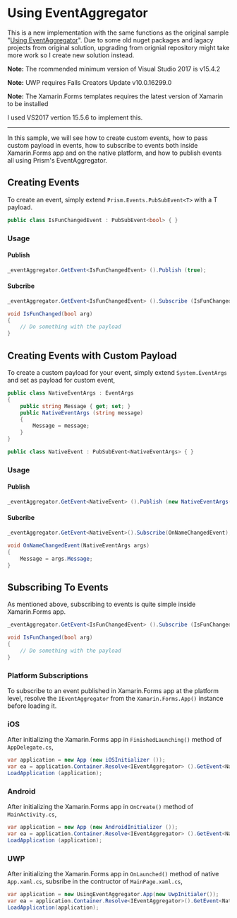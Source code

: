 # Using EventAggregator
This is a new implementation with the same functions as the original sample "[Using EventAggregator](https://github.com/PrismLibrary/Prism-Samples-Forms/tree/master/UsingEventAggregator)". Due to some old nuget packages and lagacy projects from original solution, upgrading from orignial repository might take more work so I create new solution instead. 

**Note:** The rcommended minimum version of Visual Studio 2017 is v15.4.2

**Note:** UWP requires Falls Creators Update v10.0.16299.0

**Note:** The Xamarin.Forms templates requires the latest version of Xamarin to be installed

I used VS2017 vertion 15.5.6 to implement this. 

----------


In this sample, we will see how to create custom events, how to pass custom payload in events, how to subscribe to events both inside Xamarin.Forms app and on the native platform, and how to publish events all using Prism's EventAggregator.

## Creating Events
To create an event, simply extend `Prism.Events.PubSubEvent<T>` with a T payload.

```csharp
public class IsFunChangedEvent : PubSubEvent<bool> { }
```
### Usage
#### Publish
```csharp
_eventAggregator.GetEvent<IsFunChangedEvent> ().Publish (true);
```
#### Subcribe
```csharp
_eventAggregator.GetEvent<IsFunChangedEvent> ().Subscribe (IsFunChanged);

void IsFunChanged(bool arg) 
{
    // Do something with the payload
}
```

## Creating Events with Custom Payload
To create a custom payload for your event, simply extend `System.EventArgs` and set as payload for custom event,
```csharp
public class NativeEventArgs : EventArgs
{
    public string Message { get; set; }
    public NativeEventArgs (string message)
    {
        Message = message;
    }
}

public class NativeEvent : PubSubEvent<NativeEventArgs> { }
```
### Usage
#### Publish
```csharp
_eventAggregator.GetEvent<NativeEvent> ().Publish (new NativeEventArgs("Xamarin.Forms"));
```

#### Subcribe
```csharp
_eventAggregator.GetEvent<NativeEvent>().Subscribe(OnNameChangedEvent);

void OnNameChangedEvent(NativeEventArgs args) 
{
    Message = args.Message;
}
```

## Subscribing To Events
As mentioned above, subscribing to events is quite simple inside Xamarin.Forms app.
```csharp
_eventAggregator.GetEvent<IsFunChangedEvent> ().Subscribe (IsFunChanged);

void IsFunChanged(bool arg) 
{
    // Do something with the payload
}
```
### Platform Subscriptions
To subscribe to an event published in Xamarin.Forms app at the platform level, resolve the `IEventAggregator` from the `Xamarin.Forms.App()` instance before loading it.

### iOS
After initializing the Xamarin.Forms app in `FinishedLaunching()` method of `AppDelegate.cs`,
```csharp
var application = new App (new iOSInitializer ());
var ea = application.Container.Resolve<IEventAggregator> ().GetEvent<NativeEvent>().Subscribe(OnNameChangedEvent);
LoadApplication (application);
```

### Android
After initializing the Xamarin.Forms app in `OnCreate()` method of `MainActivity.cs`,
```csharp
var application = new App (new AndroidInitializer ());
var ea = application.Container.Resolve<IEventAggregator> ().GetEvent<NativeEvent> ().Subscribe (OnNameChangedEvent);
LoadApplication (application);
```

### UWP
After initializing the Xamarin.Forms app in `OnLaunched()` method of native `App.xaml.cs`, subsribe in the contructor of `MainPage.xaml.cs`,
```csharp
var application = new UsingEventAggregator.App(new UwpInitialer());
var ea = application.Container.Resolve<IEventAggregator>().GetEvent<NativeEvent>().Subscribe(OnNativeEvent);
LoadApplication(application);
```
